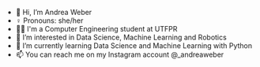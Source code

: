 - 👋 Hi, I’m Andrea Weber
- :female_sign: Pronouns: she/her
- :woman_technologist: I'm a Computer Engineering student at UTFPR
- 👀 I’m interested in Data Science, Machine Learning and Robotics
- 🌱 I’m currently learning Data Science and Machine Learning with Python
- 📫 You can reach me on my Instagram account @_andreaweber

<!---
andreaweber13/andreaweber13 is a ✨ special ✨ repository because its `README.md` (this file) appears on your GitHub profile.
You can click the Preview link to take a look at your changes.
--->
